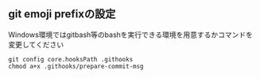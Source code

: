 

## git emoji prefixの設定

Windows環境ではgitbash等のbashを実行できる環境を用意するかコマンドを変更してください
```
git config core.hooksPath .githooks
chmod a+x .githooks/prepare-commit-msg
```

